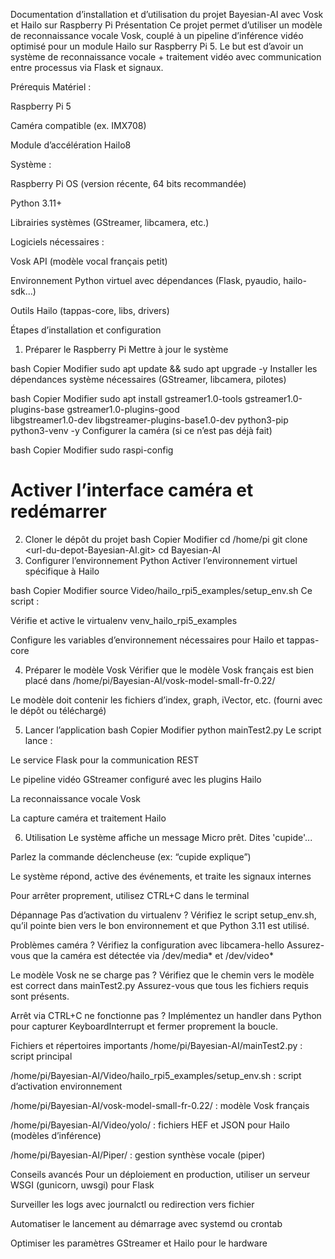 Documentation d’installation et d’utilisation du projet Bayesian-AI avec Vosk et Hailo sur Raspberry Pi
Présentation
Ce projet permet d’utiliser un modèle de reconnaissance vocale Vosk, couplé à un pipeline d’inférence vidéo optimisé pour un module Hailo sur Raspberry Pi 5.
Le but est d’avoir un système de reconnaissance vocale + traitement vidéo avec communication entre processus via Flask et signaux.

Prérequis
Matériel :

Raspberry Pi 5

Caméra compatible (ex. IMX708)

Module d’accélération Hailo8

Système :

Raspberry Pi OS (version récente, 64 bits recommandée)

Python 3.11+

Librairies systèmes (GStreamer, libcamera, etc.)

Logiciels nécessaires :

Vosk API (modèle vocal français petit)

Environnement Python virtuel avec dépendances (Flask, pyaudio, hailo-sdk...)

Outils Hailo (tappas-core, libs, drivers)

Étapes d’installation et configuration
1. Préparer le Raspberry Pi
Mettre à jour le système

bash
Copier
Modifier
sudo apt update && sudo apt upgrade -y
Installer les dépendances système nécessaires (GStreamer, libcamera, pilotes)

bash
Copier
Modifier
sudo apt install gstreamer1.0-tools gstreamer1.0-plugins-base gstreamer1.0-plugins-good \
  libgstreamer1.0-dev libgstreamer-plugins-base1.0-dev python3-pip python3-venv -y
Configurer la caméra (si ce n’est pas déjà fait)

bash
Copier
Modifier
sudo raspi-config
# Activer l’interface caméra et redémarrer
2. Cloner le dépôt du projet
bash
Copier
Modifier
cd /home/pi
git clone <url-du-depot-Bayesian-AI.git>
cd Bayesian-AI
3. Configurer l’environnement Python
Activer l’environnement virtuel spécifique à Hailo

bash
Copier
Modifier
source Video/hailo_rpi5_examples/setup_env.sh
Ce script :

Vérifie et active le virtualenv venv_hailo_rpi5_examples

Configure les variables d’environnement nécessaires pour Hailo et tappas-core

4. Préparer le modèle Vosk
Vérifier que le modèle Vosk français est bien placé dans /home/pi/Bayesian-AI/vosk-model-small-fr-0.22/

Le modèle doit contenir les fichiers d’index, graph, iVector, etc. (fourni avec le dépôt ou téléchargé)

5. Lancer l’application
bash
Copier
Modifier
python mainTest2.py
Le script lance :

Le service Flask pour la communication REST

Le pipeline vidéo GStreamer configuré avec les plugins Hailo

La reconnaissance vocale Vosk

La capture caméra et traitement Hailo

6. Utilisation
Le système affiche un message Micro prêt. Dites 'cupide'...

Parlez la commande déclencheuse (ex: “cupide explique”)

Le système répond, active des événements, et traite les signaux internes

Pour arrêter proprement, utilisez CTRL+C dans le terminal

Dépannage
Pas d’activation du virtualenv ?
Vérifiez le script setup_env.sh, qu’il pointe bien vers le bon environnement et que Python 3.11 est utilisé.

Problèmes caméra ?
Vérifiez la configuration avec libcamera-hello
Assurez-vous que la caméra est détectée via /dev/media* et /dev/video*

Le modèle Vosk ne se charge pas ?
Vérifiez que le chemin vers le modèle est correct dans mainTest2.py
Assurez-vous que tous les fichiers requis sont présents.

Arrêt via CTRL+C ne fonctionne pas ?
Implémentez un handler dans Python pour capturer KeyboardInterrupt et fermer proprement la boucle.

Fichiers et répertoires importants
/home/pi/Bayesian-AI/mainTest2.py : script principal

/home/pi/Bayesian-AI/Video/hailo_rpi5_examples/setup_env.sh : script d’activation environnement

/home/pi/Bayesian-AI/vosk-model-small-fr-0.22/ : modèle Vosk français

/home/pi/Bayesian-AI/Video/yolo/ : fichiers HEF et JSON pour Hailo (modèles d’inférence)

/home/pi/Bayesian-AI/Piper/ : gestion synthèse vocale (piper)

Conseils avancés
Pour un déploiement en production, utiliser un serveur WSGI (gunicorn, uwsgi) pour Flask

Surveiller les logs avec journalctl ou redirection vers fichier

Automatiser le lancement au démarrage avec systemd ou crontab

Optimiser les paramètres GStreamer et Hailo pour le hardware
